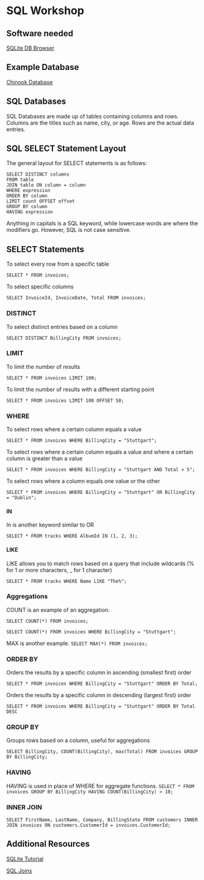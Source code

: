 # SQL Workshop
## Software needed
[SQLite DB Browser](http://sqlitebrowser.org/)

## Example Database
[Chinook Database](http://www.sqlitetutorial.net/download/sqlite-sample-database/?wpdmdl=94)

## SQL Databases
SQL Databases are made up of tables containing columns and rows. Columns are the titles such as name, city, or age. Rows are the actual data entries.

## SQL SELECT Statement Layout

The general layout for SELECT statements is as follows:
```
SELECT DISTINCT columns
FROM table
JOIN table ON column = column
WHERE expression
ORDER BY column
LIMIT count OFFSET offset
GROUP BY column
HAVING expression
```
Anything in capitals is a SQL keyword, while lowercase words are where the modifiers go. However, SQL is not case sensitive.

## SELECT Statements
To select every row from a specific table

`SELECT * FROM invoices;`

To select specific columns

`SELECT InvoiceId, InvoiceDate, Total FROM invoices;`
### DISTINCT
To select distinct entries based on a column

`SELECT DISTINCT BillingCity FROM invoices;`
### LIMIT
To limit the number of results

`SELECT * FROM invoices LIMIT 100;`

To limit the number of results with a different starting point

`SELECT * FROM invoices LIMIT 100 OFFSET 50;`
### WHERE
To select rows where a certain column equals a value

`SELECT * FROM invoices WHERE BillingCity = "Stuttgart";`

To select rows where a certain column equals a value and where a certain column is greater than a value

`SELECT * FROM invoices WHERE BillingCity = "Stuttgart AND Total > 5";`

To select rows where a column equals one value or the other

`SELECT * FROM invoices WHERE BillingCity = "Stuttgart" OR BillingCity = "Dublin";`
#### IN

In is another keyword similar to OR

`SELECT * FROM tracks WHERE AlbumId IN (1, 2, 3);`
#### LIKE
LIKE allows you to match rows based on a query that include wildcards (% for 1 or more characters, _ for 1 character)

`SELECT * FROM tracks WHERE Name LIKE "The%";`
### Aggregations
COUNT is an example of an aggregation.

`SELECT COUNT(*) FROM invoices;`

`SELECT COUNT(*) FROM invoices WHERE BillingCity = "Stuttgart";`

MAX is another example.
`SELECT MAX(*) FROM invoices;`
### ORDER BY
Orders the results by a specific column in ascending (smallest first) order

`SELECT * FROM invoices WHERE BillingCity = "Stuttgart" ORDER BY Total;`

Orders the results by a specific column in descending (largest first) order

`SELECT * FROM invoices WHERE BillingCity = "Stuttgart" ORDER BY Total DESC`
### GROUP BY
Groups rows based on a column, useful for aggregations

`SELECT BillingCity, COUNT(BillingCity), max(Total) FROM invoices GROUP BY BillingCity;`
### HAVING
HAVING is used in place of WHERE for aggregate functions.
`SELECT * FROM invoices GROUP BY BillingCity HAVING COUNT(BillingCity) > 10;`

### INNER JOIN
`SELECT FirstName, LastName, Company, BillingState FROM customers INNER JOIN invoices ON customers.CustomerId = invoices.CustomerId;`

## Additional Resources
[SQLite Tutorial](http://www.sqlitetutorial.net/)

[SQL Joins](http://www.sql-join.com/sql-join-types/)
